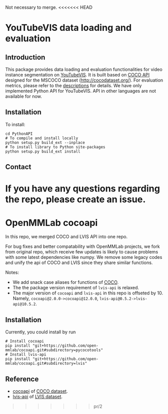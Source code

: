 Not necessary to merge.
<<<<<<< HEAD
# YouTubeVIS data loading and evaluation
## Introduction

This package provides data loading and evaluation functionalities for video instance segmentation on [YouTubeVIS](https://youtube-vos.org/dataset/vis/). It is built based on [COCO API](https://github.com/cocodataset/cocoapi) designed for the MSCOCO dataset (http://cocodataset.org/). For evaluation metrics, please refer to the [descriptions](https://youtube-vos.org/dataset/vis/) for details.
We have only implemented Python API for YouTubeVIS. API in other languages are not available for now.

## Installation
To install:
```
cd PythonAPI
# To compile and install locally 
python setup.py build_ext --inplace
# To install library to Python site-packages 
python setup.py build_ext install
```

## Contact
If you have any questions regarding the repo, please create an issue.
=======
# OpenMMLab cocoapi

In this repo, we merged COCO and LVIS API into one repo.

For bug fixes and better compatability with OpenMMLab projects, we fork from original
repo, which receive few updates is likely to cause problems with some latest dependencies like numpy.
We remove some legacy codes and unify the api of COCO and LVIS since they share similar functions.

Notes:

* We add snack case aliases for functions of [COCO](pycocotools/coco.py).
* The the package version requirement of `lvis-api` is relaxed.
* The major version of `cocoapi` and `lvis-api` in this repo is offseted by 10.
  Namely, `cocoapi@2.0.0->cocoapi@12.0.0`, `lvis-api@0.5.2->lvis-api@10.5.2`.

## Installation

Currently, you could install by run

```shell
# Install cocoapi
pip install "git+https://github.com/open-mmlab/cocoapi.git#subdirectory=pycocotools"
# Install lvis-api
pip install "git+https://github.com/open-mmlab/cocoapi.git#subdirectory=lvis"
```

## Reference

* [cocoapi](https://github.com/cocodataset/cocoapi) of [COCO dataset](http://cocodataset.org/).
* [lvis-api](https://github.com/lvis-dataset/lvis-api) of [LVIS dataset](http://lvisdataset.org).
>>>>>>> pr/2
